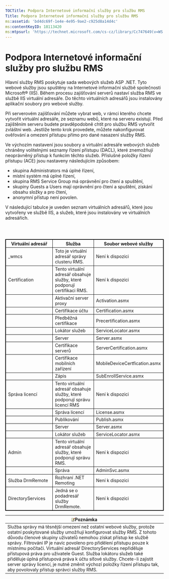 ```yaml
---
TOCTitle: Podpora Internetové informační služby pro službu RMS
Title: Podpora Internetové informační služby pro službu RMS
ms:assetid: 'bd4dc69f-1e4e-4e95-9ae2-c925d8a14d4c'
ms:contentKeyID: 18113420
ms:mtpsurl: 'https://technet.microsoft.com/cs-cz/library/Cc747649(v=WS.10)'
---
```


Podpora Internetové informační služby pro službu RMS
====================================================

Hlavní služby RMS poskytuje sada webových služeb ASP .NET. Tyto webové služby jsou spuštěny na Internetové informační službě společnosti Microsoft® (IIS). Během procesu zajišťování serverů nastaví služba RMS ve službě IIS virtuální adresáře. Do těchto virtuálních adresářů jsou instalovány aplikační soubory pro webové služby.

Při serverovém zajišťování můžete vybrat web, v rámci kterého chcete vytvořit virtuální adresáře, ze seznamu webů, které na serveru existují. Před zajištěním serveru budete pravděpodobně chtít pro službu RMS vytvořit zvláštní web. Jestliže tento krok provedete, můžete nakonfigurovat ověřování a omezení přístupu přímo pro dané nasazení služby RMS.

Ve výchozím nastavení jsou soubory a virtuální adresáře webových služeb chráněny volitelnými seznamy řízení přístupu (DACL), které znemožňují neoprávněný přístup k funkcím těchto služeb. Příslušné položky řízení přístupu (ACE) jsou nastaveny následujícím způsobem:

-   skupina Administrators má úplné řízení,
-   místní systém má úplné řízení,
-   skupina RMS Service Group má oprávnění pro čtení a spuštění,
-   skupiny Guests a Users mají oprávnění pro čtení a spuštění, získání obsahu složky a pro čtení,
-   anonymní přístup není povolen.

V následující tabulce je uveden seznam virtuálních adresářů, které jsou vytvořeny ve službě IIS, a služeb, které jsou instalovány ve virtuálních adresářích.

###  

 
<table style="border:1px solid black;">
<colgroup>
<col width="33%" />
<col width="33%" />
<col width="33%" />
</colgroup>
<thead>
<tr class="header">
<th style="border:1px solid black;" >Virtuální adresář</th>
<th style="border:1px solid black;" >Služba</th>
<th style="border:1px solid black;" >Soubor webové služby</th>
</tr>
</thead>
<tbody>
<tr class="odd">
<td style="border:1px solid black;">_wmcs</td>
<td style="border:1px solid black;">Toto je virtuální adresář správy clusteru RMS.</td>
<td style="border:1px solid black;">Není k dispozici</td>
</tr>
<tr class="even">
<td style="border:1px solid black;">Certification</td>
<td style="border:1px solid black;">Tento virtuální adresář obsahuje služby, které podporují certifikaci RMS.</td>
<td style="border:1px solid black;">Není k dispozici</td>
</tr>
<tr class="odd">
<td style="border:1px solid black;"> </td>
<td style="border:1px solid black;">Aktivační server proxy</td>
<td style="border:1px solid black;">Activation.asmx</td>
</tr>
<tr class="even">
<td style="border:1px solid black;"> </td>
<td style="border:1px solid black;">Certifikace účtu</td>
<td style="border:1px solid black;">Certification.asmx</td>
</tr>
<tr class="odd">
<td style="border:1px solid black;"> </td>
<td style="border:1px solid black;">Předběžná certifikace</td>
<td style="border:1px solid black;">Precertification.asmx</td>
</tr>
<tr class="even">
<td style="border:1px solid black;"> </td>
<td style="border:1px solid black;">Lokátor služeb</td>
<td style="border:1px solid black;">ServiceLocator.asmx</td>
</tr>
<tr class="odd">
<td style="border:1px solid black;"> </td>
<td style="border:1px solid black;">Server</td>
<td style="border:1px solid black;">Server.asmx</td>
</tr>
<tr class="even">
<td style="border:1px solid black;"> </td>
<td style="border:1px solid black;">Certifikace serverů</td>
<td style="border:1px solid black;">ServerCertification.asmx</td>
</tr>
<tr class="odd">
<td style="border:1px solid black;"> </td>
<td style="border:1px solid black;">Certifikace mobilních zařízení</td>
<td style="border:1px solid black;">MobileDeviceCertfication.asmx</td>
</tr>
<tr class="even">
<td style="border:1px solid black;"> </td>
<td style="border:1px solid black;">Zápis</td>
<td style="border:1px solid black;">SubEnrollService.asmx</td>
</tr>
<tr class="odd">
<td style="border:1px solid black;">Správa licencí</td>
<td style="border:1px solid black;">Tento virtuální adresář obsahuje služby, které podporují správu licencí RMS</td>
<td style="border:1px solid black;">Není k dispozici</td>
</tr>
<tr class="even">
<td style="border:1px solid black;"> </td>
<td style="border:1px solid black;">Správa licencí</td>
<td style="border:1px solid black;">License.asmx</td>
</tr>
<tr class="odd">
<td style="border:1px solid black;"> </td>
<td style="border:1px solid black;">Publikování</td>
<td style="border:1px solid black;">Publish.asmx</td>
</tr>
<tr class="even">
<td style="border:1px solid black;"> </td>
<td style="border:1px solid black;">Server</td>
<td style="border:1px solid black;">Server.asmx</td>
</tr>
<tr class="odd">
<td style="border:1px solid black;"> </td>
<td style="border:1px solid black;">Lokátor služeb</td>
<td style="border:1px solid black;">ServiceLocator.asmx</td>
</tr>
<tr class="even">
<td style="border:1px solid black;">Admin</td>
<td style="border:1px solid black;">Tento virtuální adresář obsahuje služby, které podporují správu RMS.</td>
<td style="border:1px solid black;">Není k dispozici</td>
</tr>
<tr class="odd">
<td style="border:1px solid black;"> </td>
<td style="border:1px solid black;">Správa</td>
<td style="border:1px solid black;">AdminSvc.asmx</td>
</tr>
<tr class="even">
<td style="border:1px solid black;">Služba DrmRemote</td>
<td style="border:1px solid black;">Rozhraní .NET Remoting</td>
<td style="border:1px solid black;">Není k dispozici</td>
</tr>
<tr class="odd">
<td style="border:1px solid black;">DirectoryServices</td>
<td style="border:1px solid black;">Jedná se o podadresář služby DrmRemote.</td>
<td style="border:1px solid black;">Není k dispozici</td>
</tr>
</tbody>
</table>
  
| ![](images/Cc747649.note(WS.10).gif)Poznámka                                                                                                                                                                                                                                                                                                                                                                                                                                                                                                                                                 |  
|---------------------------------------------------------------------------------------------------------------------------------------------------------------------------------------------------------------------------------------------------------------------------------------------------------------------------------------------------------------------------------------------------------------------------------------------------------------------------------------------------------------------------------------------------------------------------------------------------------------------------|  
| Služba správy má těsnější omezení než ostatní webové služby, protože ostatní poskytované služby umožňují konfigurovat služby RMS. Z tohoto důvodu členové skupiny uživatelů nemohou získat přístup ke službě správy. Filtrování IP je navíc povoleno pro přidělení přístupu pouze k místnímu počítači. Virtuální adresář DirectoryServices nepřiděluje přístupová práva pro uživatele Guest. Služba lokátoru služeb také přiděluje úplná přístupová práva k účtu síťové služby. Chcete-li zajistit server správy licencí, je nutné změnit výchozí položky řízení přístupu tak, aby povolovaly přístup správci služby RMS. |
